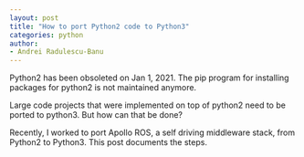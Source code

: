 ```yaml
---
layout: post
title: "How to port Python2 code to Python3"
categories: python
author:
- Andrei Radulescu-Banu
---
```


Python2 has been obsoleted on Jan 1, 2021. The pip program for installing packages for python2 is not maintained anymore.

Large code projects that were implemented on top of python2 need to be ported to python3. But how can that be done?

Recently, I worked to port Apollo ROS, a self driving middleware stack, from Python2 to Python3. This post documents the steps.